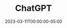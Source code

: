 ---
layout: ext_single
title: ChatGPT
slug: chat-gpt
desc: Integrate ChatGPT in your Twitch and YouTube chat.  
category: utilities
date: '2023-03-11T00:00:00-05:00'
permalink: extensions/utilities/:slug
download_url: https://christinak.itch.io/chatgpt
developer_name: Christina K.
developer_url: https://christinak.itch.io
icon_local: chatgpt_ico.png
trailer: https://www.youtube.com/embed/6k28_ehxyAk
screenshots_local: chatgpt_deck.png
version: 1.0
sammi_version: '2023.1.1^'
platform: Any
overview: |
   
    Allows you to talk to ChatGPT directly in SAMMI, including remembering multiple different conversations. 

    ##### Features
    **Ask ChatGPT once**  

    Sends one single prompt to ChatGPT. You can specify completion choice amount and maximum tokens you wish to use for the response.   

    **Chat with ChatGPT**   
    Allows for a continuous conversation with ChatGPT. It remembers what's been discussed in previous conversations. You can switch between multiple conversations at will. 

    ##### Important information
    - ChatGPT is a paid service, it requires an OpenAI account and a credit card
    - You must monitor your own token usage and set token usage limits (described in the setup guide)
 
    *By installing this extension you're agreeing to be monitoring your own token usage and cost, and NOT using the extension (i.e. uninstalling it from Bridge) if you notice a high token usage. In that case, please report it to Christina on Itch or Discord.*   

    *Icon generated by OpenAI*

setup: |
    ##### PLEASE REVIEW BEFORE USING THE EXTENSION: 
    - ChatGPT is a paid service, it requires an OpenAI account and a credit card
    - Always [monitor your token usage](https://platform.openai.com/account/usage) via the official OpenAI dashboard
    - [Set token usage limits](https://platform.openai.com/account/billing/limits) via the official OpenAI dashboard (more info in green comment)
    - You are responsible for tracking your own token usage
    - As this an early release of the extension, it could potentially lead to higher token usage due to user error or possible bugs. For that reason, please SET YOUR USAGE LIMITS!

    1. Install the extension. You can follow the [Extension Install Guide](https://sammi.solutions/extensions/install).
    2. Setup your INIT button
       - `API Key`: 
            1. Navigate to [https://platform.openai.com/signup](https://platform.openai.com/signup)
            2. Login or create a new account
            3. Click on 'Personal' profile in the top right corner and select View API Keys
            4. Create a new secret key
            5. Copy paste the key in the API Key box in the INIT button
            6. Set up your payment method (else it won't work - the service is not free)
            7. Set you token usage limits at [https://platform.openai.com/account/billing/limits](https://platform.openai.com/account/billing/limits)
       - `Token Usage Session Limit`:
            - SAMMI can limit how many tokens can be used per a session
            - one session lasts until Bridge is reloaded (closed and reopened)
            - once the limit is reached, no more messages can be sent to ChatGPT
            - you can reset the limit with ChatGPT Reset Token Usage command
            - this is purely informative, you still need to set your total limits via [https://platform.openai.com/account/billing/limits](https://platform.openai.com/account/billing/limits)

    ##### ChatGPT Ask
    Sends one single question/prompt to ChatGPT without it remembering any previous conversations.   
    This is very cheap as it doesn't need to remember any previous chats. If you want to have a continuous chat, however, use 'ChatGPT Chat' command instead. 

    <div class="alert alert-info mt-2" role="alert">This command can take a while to execute (10-20 seconds), so adjust your delay or timeout commands accordingly. </div>

    | Box Name | Description| 
    |-------|--------|
    Prompt | The prompt/question to send to ChatGPT |
    Maximum Tokens | Maximum amount of tokens to be in the response. Defaults to 4096 if unset, where one token is around 4 characters in English. You might need to experiment a bit to avoid incomplete sentences.|
    Completion Amount | The amount of completions (answers) ChatGPT provides. Defaults to 1. Be careful with setting it to high numbers as it can rack up your token cost. |
    Save Variable As | Variable name to save the response to. If Completion Amount is 1, the variable will be the response ChatGPT returned. If Completion Amount is more than 1, the variable will be an array  containing all responses |
    {:class='table table-secondary w-auto table-hover text-break' }

    ##### ChatGPT Chat
    Use this command for a continuous conversation with ChatGPT. It should remember what's been discussed in previous conversations (as long as you don't 
    change browsers or clear your local browser data).  

    This might get EXPENSIVE, as it has to send the chat history (or its summary) each  time you use the command. This is all automatically handled, make sure you watch your token cost.   

    For simple one time queries you should use 'ChatGPT Ask' command instead which uses less tokens.   

    <div class="alert alert-info mt-2" role="alert">This command can take a while to execute (10-20 seconds), so adjust your delay or timeout commands accordingly. </div>

    | Box Name | Description| 
    |-------|--------|
    Conversation Type | Whether to continue your previous existing chat or create a new one
    Conversation Name | Select from the dropdown for existing chats or type in a new chat name
    Maximum Tokens | Maximum amount of tokens to be in the response. One token is around 4 characters in English. You might need to experiment a bit to avoid incomplete sentences.
    Message | The prompt to send to ChatGPT
    Save Variable As | Variable name to save the response as
    {:class='table table-secondary w-auto table-hover' }

    ##### ChatGPT Get Token Usage
    Retrieves your current session token usage and approximate cost. One session lasts until Bridge is reloaded (closed and reopened).

    <div class="alert alert-warning mt-2" role="alert">This is separate from usage you set in OpenAI dashboard, purely informative and should not be 100% relied on.</div>  
    
    | Box Name | Description| 
    |-------|--------|
    Save Variable As | Variable name to save the token usage to
    {:class='table table-secondary w-auto table-hover' }

    ##### ChatGPT Reset Token Usage
    You can manually reset your session token usage you set up in the INIT button with this command. One session lasts until Bridge is reloaded (closed and reopened).
    
    <div class="alert alert-warning mt-2" role="alert"> Setting and resetting session token limit via SAMMI is separate from usage you set in OpenAI dashboard and should be only used as guidance.</div>
privacy_collect: false
---